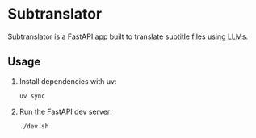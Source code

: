 # Subtranslator

Subtranslator is a FastAPI app built to translate subtitle files using LLMs.


## Usage

1. Install dependencies with uv:
   ```bash
   uv sync
   ```

2. Run the FastAPI dev server:
   ```bash
   ./dev.sh
   ```
